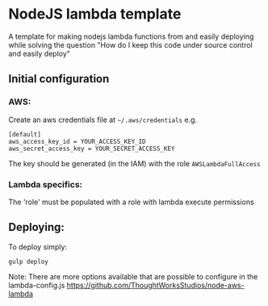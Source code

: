 # NodeJS lambda template

A template for making nodejs lambda functions from and easily deploying while solving the question "How do I keep this code under source control and easily deploy"


## Initial configuration
### AWS:
Create an aws credentials file at `~/.aws/credentials` e.g.
```
[default]
aws_access_key_id = YOUR_ACCESS_KEY_ID
aws_secret_access_key = YOUR_SECRET_ACCESS_KEY
```

The key should be generated (in the IAM) with the role `AWSLambdaFullAccess`

### Lambda specifics:
The 'role' must be populated with a role with lambda execute permissions


## Deploying:

To deploy simply:

```
gulp deploy
```


Note: There are more options available that are possible to configure in the lambda-config.js https://github.com/ThoughtWorksStudios/node-aws-lambda
